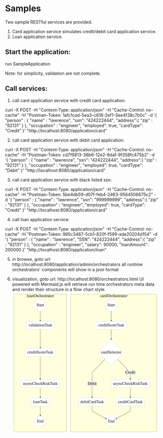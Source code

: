 # Samples
Two sample RESTful services are provided.
1. Card application service simulates credit/debit card application service.
2. Loan application service.

## Start the application:
run SampleApplication

Note: for simplicity, validation are not complete.

## Call services:

1. call card application service with credit card application:

curl -X POST -H "Content-Type: application/json" -H "Cache-Control: no-cache" -H "Postman-Token: 1afc1cad-5ea3-c618-2ef1-3ee4f38c7b0c" -d '{
	"person" : {
		"name" : "lawrence",
		"ssn": "424222444",
		"address":{
			"zip" : "92131"
		}
	},
	"occupation" : "engineer",
	"employed": true,
	"cardType": "Credit"
}' "http://localhost:8080/application/card"

2. call card application service with debit card application:

curl -X POST -H "Content-Type: application/json" -H "Cache-Control: no-cache" -H "Postman-Token: cd7f6813-38b6-12e2-6daf-9f358fc475b2" -d '{
	"person" : {
		"name" : "lawrence",
		"ssn": "424222444",
		"address":{
			"zip" : "92131"
		}
	},
	"occupation" : "engineer",
	"employed": true,
	"cardType": "Debit"
}' "http://localhost:8080/application/card"

3. call card application service with black listed ssn:

curl -X POST -H "Content-Type: application/json" -H "Cache-Control: no-cache" -H "Postman-Token: 5be4db59-d07f-feb4-2463-9564506675c2" -d '{
	"person" : {
		"name" : "lawrence",
		"ssn": "999999999",
		"address":{
			"zip" : "92131"
		}
	},
	"occupation" : "engineer",
	"employed": true,
	"cardType": "Credit"
}' "http://localhost:8080/application/card"

4. call loan application service:

curl -X POST -H "Content-Type: application/json" -H "Cache-Control: no-cache" -H "Postman-Token: 985c3487-5cb1-820f-f599-ade20204d154" -d '{
	"person" : {
		"name" : "lawrence",
		"SSN": "424222444",
		"address":{
			"zip" : "92131"
		}
	},
	"occupation" : "engineer",
	"salary": 90000,
	"loanAmount": 200000
}' "http://localhost:8080/application/loan"

5. in browse, goto url: http://localhost:8080/application/admin/orchestrators
all runtime orchestrators' components will show in a json format

6. visualization, goto url: http://localhost:8080/orchestrators.html
UI powered with Mermaid.js will retrieve run time orchestrators meta data and render their structure in a flow chart style.
![Visual](visual.png)